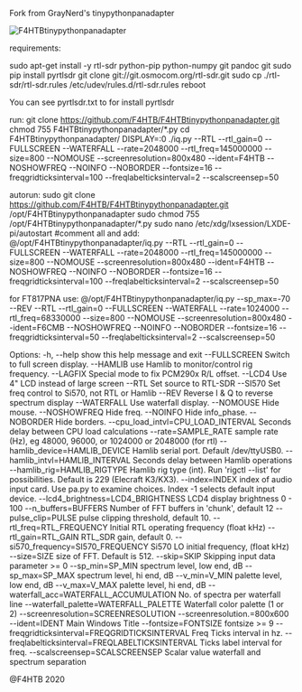 Fork from GrayNerd's tinypythonpanadapter

![F4HTBtinypythonpanadapter](https://user-images.githubusercontent.com/18350938/82387136-834d1580-9a36-11ea-8b6c-0b5671cc9419.jpg)

requirements:

sudo apt-get install -y rtl-sdr python-pip python-numpy git pandoc git 
sudo pip install pyrtlsdr
git clone git://git.osmocom.org/rtl-sdr.git
sudo cp ./rtl-sdr/rtl-sdr.rules /etc/udev/rules.d/rtl-sdr.rules
reboot

You can see pyrtlsdr.txt to for install pyrtlsdr

run:
git clone https://github.com/F4HTB/F4HTBtinypythonpanadapter.git 
chmod 755 F4HTBtinypythonpanadapter/*.py
cd F4HTBtinypythonpanadapter/
DISPLAY=:0 ./iq.py --RTL --rtl_gain=0 --FULLSCREEN --WATERFALL --rate=2048000 --rtl_freq=145000000 --size=800 --NOMOUSE --screenresolution=800x480 --ident=F4HTB --NOSHOWFREQ --NOINFO --NOBORDER --fontsize=16 --freqgridticksinterval=100 --freqlabelticksinterval=2 --scalscreensep=50

autorun:
sudo git clone https://github.com/F4HTB/F4HTBtinypythonpanadapter.git /opt/F4HTBtinypythonpanadapter
sudo chmod 755 /opt/F4HTBtinypythonpanadapter/*.py
sudo nano /etc/xdg/lxsession/LXDE-pi/autostart
#comment all and add:
@/opt/F4HTBtinypythonpanadapter/iq.py --RTL --rtl_gain=0 --FULLSCREEN --WATERFALL --rate=2048000 --rtl_freq=145000000 --size=800 --NOMOUSE --screenresolution=800x480 --ident=F4HTB --NOSHOWFREQ --NOINFO --NOBORDER --fontsize=16 --freqgridticksinterval=100 --freqlabelticksinterval=2 --scalscreensep=50


for FT817PNA use:
@/opt/F4HTBtinypythonpanadapter/iq.py --sp_max=-70 --REV --RTL --rtl_gain=0 --FULLSCREEN --WATERFALL --rate=1024000 --rtl_freq=68330000 --size=800 --NOMOUSE --screenresolution=800x480 --ident=F6CMB --NOSHOWFREQ --NOINFO --NOBORDER --fontsize=16 --freqgridticksinterval=50 --freqlabelticksinterval=2 --scalscreensep=50


Options:
  -h, --help            show this help message and exit
  --FULLSCREEN          Switch to full screen display.
  --HAMLIB              use Hamlib to monitor/control rig frequency.
  --LAGFIX              Special mode to fix PCM290x R/L offset.
  --LCD4                Use 4" LCD instead of large screen
  --RTL                 Set source to RTL-SDR
  --SI570               Set freq control to Si570, not RTL or Hamlib
  --REV                 Reverse I & Q to reverse spectrum display
  --WATERFALL           Use waterfall display.
  --NOMOUSE             Hide mouse.
  --NOSHOWFREQ          Hide freq.
  --NOINFO              Hide info_phase.
  --NOBORDER            Hide borders.
  --cpu_load_intvl=CPU_LOAD_INTERVAL
                        Seconds delay between CPU load calculations
  --rate=SAMPLE_RATE    sample rate (Hz), eg 48000, 96000, or 1024000 or
                        2048000 (for rtl)
  --hamlib_device=HAMLIB_DEVICE
                        Hamlib serial port.  Default /dev/ttyUSB0.
  --hamlib_intvl=HAMLIB_INTERVAL
                        Seconds delay between Hamlib operations
  --hamlib_rig=HAMLIB_RIGTYPE
                        Hamlib rig type (int).  Run 'rigctl --list' for
                        possibilities.  Default is 229 (Elecraft K3/KX3).
  --index=INDEX         index of audio input card. Use pa.py to examine
                        choices.  Index -1 selects default input device.
  --lcd4_brightness=LCD4_BRIGHTNESS
                        LCD4 display brightness 0 - 100
  --n_buffers=BUFFERS   Number of FFT buffers in 'chunk', default 12
  --pulse_clip=PULSE    pulse clipping threshold, default 10.
  --rtl_freq=RTL_FREQUENCY
                        Initial RTL operating frequency (float kHz)
  --rtl_gain=RTL_GAIN   RTL_SDR gain, default 0.
  --si570_frequency=SI570_FREQUENCY
                        Si570 LO initial frequency, (float kHz)
  --size=SIZE           size of FFT.  Default is 512.
  --skip=SKIP           Skipping input data parameter >= 0
  --sp_min=SP_MIN       spectrum level, low end, dB
  --sp_max=SP_MAX       spectrum level, hi end, dB
  --v_min=V_MIN         palette level, low end, dB
  --v_max=V_MAX         palette level, hi end, dB
  --waterfall_acc=WATERFALL_ACCUMULATION
                        No. of spectra per waterfall line
  --waterfall_palette=WATERFALL_PALETTE
                        Waterfall color palette (1 or 2)
  --screenresolution=SCREENRESOLUTION
                        --screenresolution.=800x600
  --ident=IDENT         Main Windows Title
  --fontsize=FONTSIZE   fontsize >= 9
  --freqgridticksinterval=FREQGRIDTICKSINTERVAL
                        Freq Ticks interval in hz.
  --freqlabelticksinterval=FREQLABELTICKSINTERVAL
                        Ticks label interval for freq.
  --scalscreensep=SCALSCREENSEP
                        Scalar value waterfall and spectrum separation


@F4HTB 2020